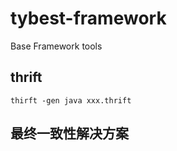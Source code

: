# tybest-framework
Base Framework tools

## thrift
    thirft -gen java xxx.thrift
    
    
## 最终一致性解决方案
    
    
